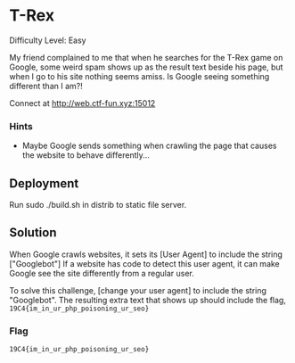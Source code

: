 
# T-Rex

Difficulty Level: Easy

My friend complained to me that when he searches for the T-Rex game on Google, some weird spam shows up as the result text beside his page, but when I go to his site nothing seems amiss. Is Google seeing something different than I am?!

Connect at http://web.ctf-fun.xyz:15012


### Hints

- Maybe Google sends something when crawling the page that causes the website to behave differently... 

## Deployment

Run  sudo ./build.sh in distrib to static file server.

## Solution

When Google crawls websites, it sets its [User Agent] to include the string ["Googlebot"] If a website has code to detect this user agent, it can make Google see the site differently from a regular user.

To solve this challenge, [change your user agent] to include the string "Googlebot". The resulting extra text that shows up should include the flag, `19C4{im_in_ur_php_poisoning_ur_seo}`

### Flag
`19C4{im_in_ur_php_poisoning_ur_seo}`
